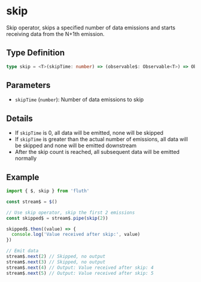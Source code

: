# skip

Skip operator, skips a specified number of data emissions and starts receiving data from the N+1th emission.

## Type Definition

```typescript
type skip = <T>(skipTime: number) => (observable$: Observable<T>) => Observable<T>
```

## Parameters

- `skipTime` (`number`): Number of data emissions to skip

## Details

- If `skipTime` is 0, all data will be emitted, none will be skipped
- If `skipTime` is greater than the actual number of emissions, all data will be skipped and none will be emitted downstream
- After the skip count is reached, all subsequent data will be emitted normally

## Example

```typescript
import { $, skip } from 'fluth'

const stream$ = $()

// Use skip operator, skip the first 2 emissions
const skipped$ = stream$.pipe(skip(2))

skipped$.then((value) => {
  console.log('Value received after skip:', value)
})

// Emit data
stream$.next(2) // Skipped, no output
stream$.next(3) // Skipped, no output
stream$.next(4) // Output: Value received after skip: 4
stream$.next(5) // Output: Value received after skip: 5
```
